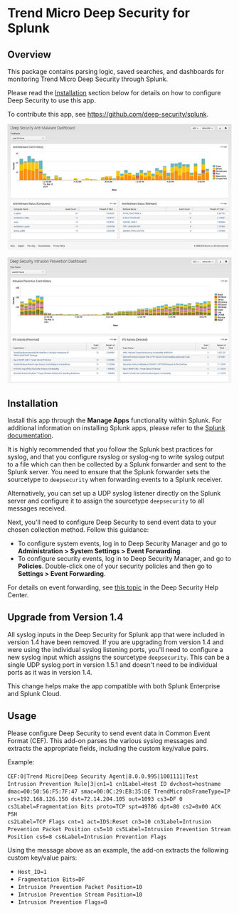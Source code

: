 Trend Micro Deep Security for Splunk
=========================

Overview
--------
This package contains parsing logic, saved searches, and dashboards for monitoring Trend Micro Deep Security through Splunk.

Please read the [Installation](#installation) section below for details on how to configure Deep Security to use this app.

To contribute this app, see https://github.com/deep-security/splunk.

![](/screenshots/antimalware_dashboard.png) 

![](/screenshots/ips_dashboard.png)

<a name="installation"></a>Installation
------------
Install this app through the **Manage Apps** functionality within Splunk. For additional information on installing Splunk apps, please refer to the [Splunk documentation](https://docs.splunk.com/Documentation).

It is highly recommended that you follow the Splunk best practices for syslog, and that you configure rsyslog or syslog-ng to write syslog output to a file which can then be collected by a Splunk forwarder and sent to the Splunk server. You need to ensure that the Splunk forwarder sets the sourcetype to <code>deepsecurity</code> when forwarding events to a Splunk receiver.

Alternatively, you can set up a UDP syslog listener directly on the Splunk server and configure it to assign the sourcetype <code>deepsecurity</code> to all messages received.

Next, you'll need to configure Deep Security to send event data to your chosen collection method. Follow this guidance:

* To configure system events, log in to Deep Security Manager and go to **Administration > System Settings > Event Forwarding**.
* To configure security events, log in to Deep Security Manager, and go to **Policies**. Double-click one of your security policies and then go to **Settings > Event Forwarding**.

For details on event forwarding, see [this topic](https://help.deepsecurity.trendmicro.com/siem-syslog-forwarding-secure.html) in the Deep Security Help Center.

Upgrade from Version 1.4
------------
All syslog inputs in the Deep Security for Splunk app that were included in version 1.4 have been removed. If you are upgrading from version 1.4 and were using the individual syslog listening ports, you'll need to configure a new syslog input which assigns the sourcetype <code>deepsecurity</code>. This can be a single UDP syslog port in version 1.5.1 and doesn't need to be individual ports as it was in version 1.4.

This change helps make the app compatible with both Splunk Enterprise and Splunk Cloud.

Usage
------------
Please configure Deep Security to send event data in Common Event Format (CEF). This add-on parses the various syslog messages and extracts the appropriate fields, including the custom key/value pairs.

Example:

<code>CEF:0|Trend Micro|Deep Security Agent|8.0.0.995|1001111|Test Intrusion Prevention Rule|3|cn1=1 cn1Label=Host ID dvchost=hostname dmac=00:50:56:F5:7F:47 smac=00:0C:29:EB:35:DE TrendMicroDsFrameType=IP src=192.168.126.150 dst=72.14.204.105 out=1093 cs3=DF 0 cs3Label=Fragmentation Bits proto=TCP spt=49786 dpt=80 cs2=0x00 ACK PSH cs2Label=TCP Flags cnt=1 act=IDS:Reset cn3=10 cn3Label=Intrusion Prevention Packet Position cs5=10 cs5Label=Intrusion Prevention Stream Position cs6=8 cs6Label=Intrusion Prevention Flags</code>

Using the message above as an example, the add-on extracts the following custom key/value pairs:

* <code>Host_ID=1</code>
* <code>Fragmentation Bits=DF</code>
* <code>Intrusion Prevention Packet Position=10</code>
* <code>Intrusion Prevention Stream Position=10</code>
* <code>Intrusion Prevention Flags=8</code>
